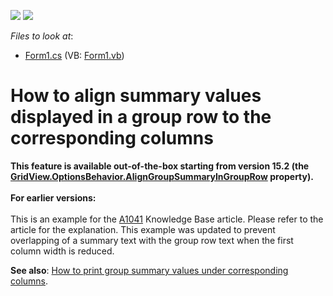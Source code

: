 <!-- default badges list -->
[![](https://img.shields.io/badge/Open_in_DevExpress_Support_Center-FF7200?style=flat-square&logo=DevExpress&logoColor=white)](https://supportcenter.devexpress.com/ticket/details/E773)
[![](https://img.shields.io/badge/📖_How_to_use_DevExpress_Examples-e9f6fc?style=flat-square)](https://docs.devexpress.com/GeneralInformation/403183)
<!-- default badges end -->
<!-- default file list -->
*Files to look at*:

* [Form1.cs](./CS/Form1.cs) (VB: [Form1.vb](./VB/Form1.vb))
<!-- default file list end -->
# How to align summary values displayed in a group row to the corresponding columns


<p><strong>This feature is a</strong><strong>vailab</strong><strong>l</strong><strong>e</strong><strong> out-of-the-box</strong><strong> starting from version 15.2 (the <a href="https://documentation.devexpress.com/WindowsForms/DevExpress.XtraGrid.Views.Grid.GridOptionsBehavior.AlignGroupSummaryInGroupRow.property">GridView.OptionsBehavior.AlignGroupSummaryInGroupRow</a> property)</strong><strong>. <br></strong><br><strong>For earlier versions:</strong><br><br>This is an example for the <a href="https://www.devexpress.com/Support/Center/p/A1041">A1041</a> Knowledge Base article. Please refer to the article for the explanation. This example was updated to prevent overlapping of a summary text with the group row text when the first column width is reduced.</p>
<p><strong>See </strong><strong>a</strong><strong>lso</strong>: <a href="https://www.devexpress.com/Support/Center/p/E2084">How to print group summary values under corresponding columns</a>.</p>

<br/>


